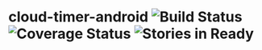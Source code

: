 # cloud-timer-android ![Build Status](https://travis-ci.org/elpassion/simple-github-client-team-door.svg?branch=master) ![Coverage Status](https://coveralls.io/repos/github/elpassion/cloud-timer-android/badge.svg?branch=testsCoverageIntegration) ![Stories in Ready](https://badge.waffle.io/elpassion/cloud-timer-android.svg?label=ready&title=Ready)
